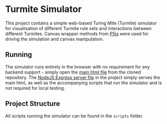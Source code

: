 # Turmite Simulator
This project contains a simple web-based Turing Mite (Turmite) simulator for visualisation of different Turmite rule sets and interactions between different Turmites. Canvas wrapper methods from [P5js]()
were used for driving the simulation and canvas manipulation.

## Running
The simulator runs entirely in the browser with no requirement for any backend support - simply open the [main html file](index.html) from the cloned repository.
The [NodeJS Express server file](index.js) in the project simply serves the main html, as well as the accompanying scripts that run the simulator and is not required for local testing.

## Project Structure
All scripts running the simulator can be found in the ```scripts``` folder.
